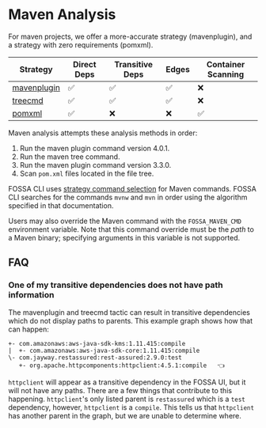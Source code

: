 # Maven Analysis

For maven projects, we offer a more-accurate strategy (mavenplugin), and a strategy with zero requirements (pomxml).

| Strategy                      | Direct Deps        | Transitive Deps    | Edges              | Container Scanning |
| ----------------------------- | ------------------ | ------------------ | ------------------ | ------------------ |
| [mavenplugin](mavenplugin.md) | :white_check_mark: | :white_check_mark: | :white_check_mark: | :x:                |
| [treecmd](treecmd.md)         | :white_check_mark: | :white_check_mark: | :white_check_mark: | :x:                |
| [pomxml](pomxml.md)           | :white_check_mark: | :x:                | :x:                | :white_check_mark: |

Maven analysis attempts these analysis methods in order:
1. Run the maven plugin command version 4.0.1.
2. Run the maven tree command.
3. Run the maven plugin command version 3.3.0.
4. Scan `pom.xml` files located in the file tree.

FOSSA CLI uses [strategy command selection](../../../../features/strategy-command-selection.md) for Maven commands.
FOSSA CLI searches for the commands `mvnw` and `mvn` in order using the algorithm specified in that documentation.

Users may also override the Maven command with the `FOSSA_MAVEN_CMD` environment variable.
Note that this command override must be the _path_ to a Maven binary; specifying arguments in this variable is not supported.

## FAQ

### One of my transitive dependencies does not have path information
The mavenplugin and treecmd tactic can result in transitive dependencies which do not display paths to parents. This example graph shows how that can happen:
```
+- com.amazonaws:aws-java-sdk-kms:1.11.415:compile
|  +- com.amazonaws:aws-java-sdk-core:1.11.415:compile
\- com.jayway.restassured:rest-assured:2.9.0:test
   +- org.apache.httpcomponents:httpclient:4.5.1:compile   👈
```
`httpclient` will appear as a transitive dependency in the FOSSA UI, but it will not have any paths. There are a few things that contribute to this happening. `httpclient`'s only listed parent is `restassured` which is a `test` dependency, however, `httpclient` is a `compile`. This tells us that `httpclient` has another parent in the graph, but we are unable to determine where.

<!--

TODO: write docs, like Gradle's.

Docs outline:

- Concepts
  - Multi-module reactor builds
  - POMs and POM closures
  - settings.xml
- Discovery
  - Finding pom.xmls
- Tactics
  - dependency:tree
  - POM parsing
 -->
